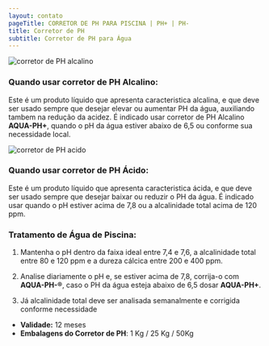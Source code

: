 ```yaml
---
layout: contato
pageTitle: CORRETOR DE PH PARA PISCINA | PH+ | PH- 
title: Corretor de PH
subtitle: Corretor de PH para Água
---
```

<img class="img-responsive pull-left" style="max-width: 35%;" src="../../website/images/corretor de PH alcalino.png" alt="corretor de PH alcalino">

### Quando usar corretor de PH Alcalino:

Este é um produto líquido que apresenta caracteristica alcalina, e que deve ser usado sempre que desejar elevar ou aumentar PH da  água, auxiliando tambem na redução da acidez. 
É indicado usar corretor de PH Alcalino **AQUA-PH+**, quando o pH da água estiver abaixo de 6,5 ou conforme sua necessidade local.  

<img class="img-responsive pull-left" style="max-width: 35%;" src="../../website/images/corretor de PH acido.png" alt="corretor de PH acido">  

### Quando usar corretor de PH Ácido:

Este é um produto líquido que apresenta caracteristica ácida, e que deve ser usado sempre que desejar baixar ou reduzir o PH da  água.
É indicado usar quando o pH estiver acima de 7,8 ou a alcalinidade total acima de 120 ppm. 


### Tratamento de Água de Piscina:

1) Mantenha o pH dentro da faixa ideal entre 7,4 e 7,6, a alcalinidade total entre 80 e 120 ppm e a dureza cálcica entre 200 e 400 ppm.

2) Analise diariamente o pH e, se estiver acima de 7,8, corrija-o com **AQUA-PH-®**, caso o PH da água esteja abaixo de 6,5 dosar **AQUA-PH+**.
3) Já alcalinidade total deve ser analisada semanalmente e corrigida conforme necessidade  

- **Validade:** 12 meses
- **Embalagens do Corretor de PH**: 1 Kg / 25 Kg / 50Kg

